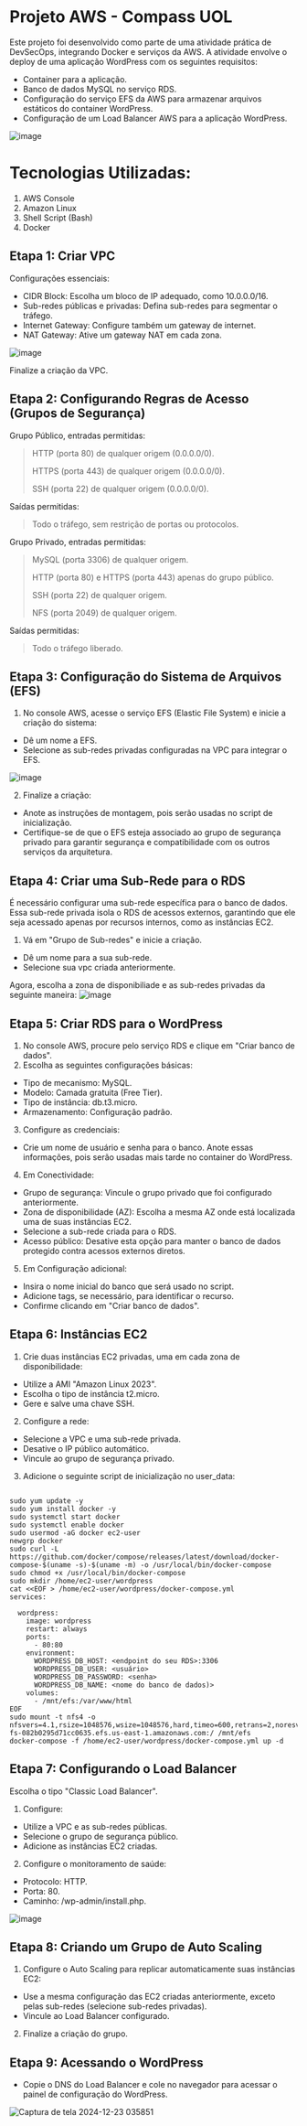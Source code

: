 # Projeto AWS - Compass UOL
Este projeto foi desenvolvido como parte de uma atividade prática de DevSecOps, integrando Docker e serviços da AWS.  A atividade envolve o deploy de uma aplicação WordPress com os seguintes requisitos:

- Container para a aplicação.
- Banco de dados MySQL no serviço RDS.
- Configuração do serviço EFS da AWS para armazenar arquivos estáticos do container WordPress.
- Configuração de um Load Balancer AWS para a aplicação WordPress.

![image](https://github.com/user-attachments/assets/19ce08ac-4f0a-47cf-8baa-c4242a28b1b3)

# Tecnologias Utilizadas:

1. AWS Console
2. Amazon Linux
3. Shell Script (Bash)
4. Docker

## Etapa 1: Criar VPC
Configurações essenciais:
- CIDR Block: Escolha um bloco de IP adequado, como 10.0.0.0/16.
- Sub-redes públicas e privadas: Defina sub-redes para segmentar o tráfego.
- Internet Gateway: Configure também um gateway de internet.
- NAT Gateway: Ative um gateway NAT em cada zona.

![image](https://github.com/user-attachments/assets/c5beb910-c06e-4187-9e04-af609d647e02)


 
Finalize a criação da VPC.


## Etapa 2: Configurando Regras de Acesso (Grupos de Segurança)
Grupo Público, entradas permitidas:

> HTTP (porta 80) de qualquer origem (0.0.0.0/0).
> 
> HTTPS (porta 443) de qualquer origem (0.0.0.0/0).
>
> SSH (porta 22) de qualquer origem (0.0.0.0/0).


Saídas permitidas:
>Todo o tráfego, sem restrição de portas ou protocolos.




Grupo Privado, entradas permitidas:
  
> MySQL (porta 3306) de qualquer origem.
>
> HTTP (porta 80) e HTTPS (porta 443) apenas do grupo público.
>
>  SSH (porta 22) de qualquer origem.
>
> NFS (porta 2049) de qualquer origem.

Saídas permitidas:
> Todo o tráfego liberado.


## Etapa 3: Configuração do Sistema de Arquivos (EFS)
1. No console AWS, acesse o serviço EFS (Elastic File System) e inicie a criação do sistema:
- Dê um nome a EFS.
- Selecione as sub-redes privadas configuradas na VPC para integrar o EFS.

![image](https://github.com/user-attachments/assets/c602f52c-7001-4313-b8ed-864e39463385)


2. Finalize a criação:
- Anote as instruções de montagem, pois serão usadas no script de inicialização.
- Certifique-se de que o EFS esteja associado ao grupo de segurança privado para garantir segurança e compatibilidade com os outros serviços da arquitetura.


## Etapa 4: Criar uma Sub-Rede para o RDS
É necessário configurar uma sub-rede específica para o banco de dados. Essa sub-rede privada isola o RDS de acessos externos, garantindo que ele seja acessado apenas por recursos internos, como as instâncias EC2.

1. Vá em "Grupo de Sub-redes" e inicie a criação.
- Dê um nome para a sua sub-rede.
- Selecione sua vpc criada anteriormente.
  
Agora, escolha a zona de disponibiliade e as sub-redes privadas da seguinte maneira:
![image](https://github.com/user-attachments/assets/b3743b48-18f2-48d0-b7e7-6b045e983515)


## Etapa 5: Criar RDS para o WordPress
1. No console AWS, procure pelo serviço RDS e clique em "Criar banco de dados".
2. Escolha as seguintes configurações básicas:
   
- Tipo de mecanismo: MySQL.
- Modelo: Camada gratuita (Free Tier).
- Tipo de instância: db.t3.micro.
- Armazenamento: Configuração padrão.
  
3. Configure as credenciais:
- Crie um nome de usuário e senha para o banco. Anote essas informações, pois serão usadas mais tarde no container do WordPress.
  
4. Em Conectividade:
- Grupo de segurança: Vincule o grupo privado que foi configurado anteriormente.
- Zona de disponibilidade (AZ): Escolha a mesma AZ onde está localizada uma de suas instâncias EC2.
- Selecione a sub-rede criada para o RDS.
- Acesso público: Desative esta opção para manter o banco de dados protegido contra acessos externos diretos.

5. Em Configuração adicional:
- Insira o nome inicial do banco que será usado no script.
- Adicione tags, se necessário, para identificar o recurso.
- Confirme clicando em "Criar banco de dados".


## Etapa 6: Instâncias EC2
1. Crie duas instâncias EC2 privadas, uma em cada zona de disponibilidade:
- Utilize a AMI "Amazon Linux 2023".
- Escolha o tipo de instância t2.micro.
- Gere e salve uma chave SSH.
  
2. Configure a rede:
- Selecione a VPC e uma sub-rede privada.
- Desative o IP público automático.
- Vincule ao grupo de segurança privado.

3. Adicione o seguinte script de inicialização no user_data:

``` #!/bin/bash 
 
sudo yum update -y 
sudo yum install docker -y
sudo systemctl start docker
sudo systemctl enable docker
sudo usermod -aG docker ec2-user
newgrp docker
sudo curl -L https://github.com/docker/compose/releases/latest/download/docker-compose-$(uname -s)-$(uname -m) -o /usr/local/bin/docker-compose
sudo chmod +x /usr/local/bin/docker-compose
sudo mkdir /home/ec2-user/wordpress
cat <<EOF > /home/ec2-user/wordpress/docker-compose.yml
services:
 
  wordpress:
    image: wordpress
    restart: always
    ports:
      - 80:80
    environment:
      WORDPRESS_DB_HOST: <endpoint do seu RDS>:3306
      WORDPRESS_DB_USER: <usuário>
      WORDPRESS_DB_PASSWORD: <senha>
      WORDPRESS_DB_NAME: <nome do banco de dados)>
    volumes:
      - /mnt/efs:/var/www/html
EOF
sudo mount -t nfs4 -o nfsvers=4.1,rsize=1048576,wsize=1048576,hard,timeo=600,retrans=2,noresvport fs-082b0295d71cc0635.efs.us-east-1.amazonaws.com:/ /mnt/efs
docker-compose -f /home/ec2-user/wordpress/docker-compose.yml up -d

``````


## Etapa 7: Configurando o Load Balancer
Escolha o tipo "Classic Load Balancer".

1. Configure:
- Utilize a VPC e as sub-redes públicas.
- Selecione o grupo de segurança público.
- Adicione as instâncias EC2 criadas.

  
2. Configure o monitoramento de saúde:
- Protocolo: HTTP.
- Porta: 80.
- Caminho: /wp-admin/install.php.

![image](https://github.com/user-attachments/assets/34d9ab93-af0c-4801-af82-0a3bad75c977)



  
## Etapa 8: Criando um Grupo de Auto Scaling

1. Configure o Auto Scaling para replicar automaticamente suas instâncias EC2:
- Use a mesma configuração das EC2 criadas anteriormente, exceto pelas sub-redes (selecione sub-redes privadas).
- Vincule ao Load Balancer configurado.

2. Finalize a criação do grupo.


## Etapa 9: Acessando o WordPress

- Copie o DNS do Load Balancer e cole no navegador para acessar o painel de configuração do WordPress.

![Captura de tela 2024-12-23 035851](https://github.com/user-attachments/assets/961fff8f-4db5-4eea-9a87-8f5ae67e3bf4)







